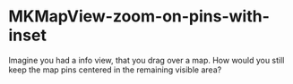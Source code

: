 # MKMapView-zoom-on-pins-with-inset
Imagine you had a info view, that you drag over a map. How would you still keep the map pins centered in the remaining visible area?
